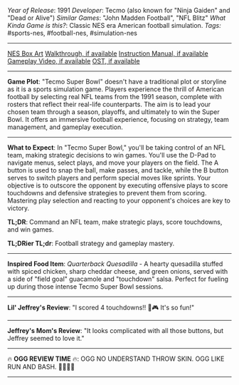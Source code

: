 *Year of Release*: 1991
*Developer*: Tecmo (also known for "Ninja Gaiden" and "Dead or Alive")
*Similar Games*: "John Madden Football", "NFL Blitz"
*What Kinda Game is this?*: Classic NES era American football simulation.
*Tags:* #sports-nes, #football-nes, #simulation-nes

---
[NES Box Art](https://www.google.com/search?tbm=isch&q=NES+Box+Art+Tecmo+Super+Bowl) 
[Walkthrough, if available](https://www.google.com/search?q=Walkthrough+NES+Tecmo+Super+Bowl)
[Instruction Manual, if available](https://www.google.com/search?q=NES+Instruction+Manual+Tecmo+Super+Bowl)
[Gameplay Video, if available](https://www.youtube.com/results?search_query=gameplay+NES+Tecmo+Super+Bowl) 
[OST, if available](https://www.youtube.com/results?search_query=gameplay+NES+Tecmo+Super+Bowl+OST)

- - -
**Game Plot**: "Tecmo Super Bowl" doesn't have a traditional plot or storyline as it is a sports simulation game. Players experience the thrill of American football by selecting real NFL teams from the 1991 season, complete with rosters that reflect their real-life counterparts. The aim is to lead your chosen team through a season, playoffs, and ultimately to win the Super Bowl. It offers an immersive football experience, focusing on strategy, team management, and gameplay execution.

- - -
**What to Expect**: In "Tecmo Super Bowl," you'll be taking control of an NFL team, making strategic decisions to win games. You'll use the D-Pad to navigate menus, select plays, and move your players on the field. The A button is used to snap the ball, make passes, and tackle, while the B button serves to switch players and perform special moves like sprints. Your objective is to outscore the opponent by executing offensive plays to score touchdowns and defensive strategies to prevent them from scoring. Mastering play selection and reacting to your opponent's choices are key to victory.

**TL;DR**: Command an NFL team, make strategic plays, score touchdowns, and win games.

**TL;DRier TL;dr**: Football strategy and gameplay mastery.

---
**Inspired Food Item**: *Quarterback Quesadilla* - A hearty quesadilla stuffed with spiced chicken, sharp cheddar cheese, and green onions, served with a side of "field goal" guacamole and "touchdown" salsa. Perfect for fueling up during those intense Tecmo Super Bowl sessions.

---
**Lil' Jeffrey's Review**: "I scored 4 touchdowns!! 🏈🎮 It's so fun!"

---
**Jeffrey's Mom's Review**: "It looks complicated with all those buttons, but Jeffrey seemed to love it."

---
🔥 **OGG REVIEW TIME** 🔥: OGG NO UNDERSTAND THROW SKIN. OGG LIKE RUN AND BASH. 🏈🤷‍♂️💥

---
